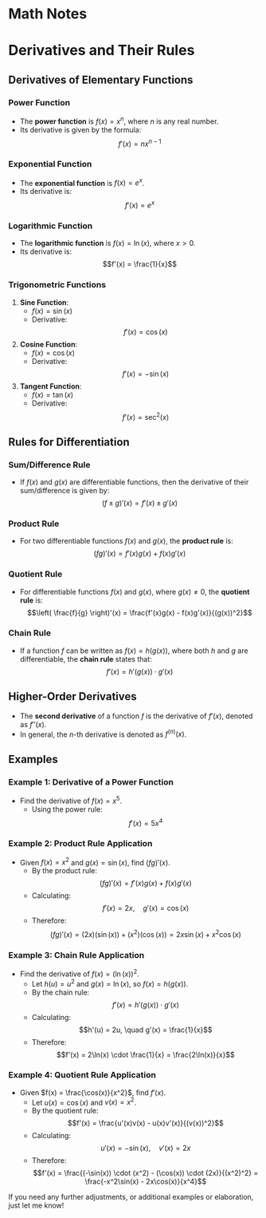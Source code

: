 # Math Notes

# Derivatives and Their Rules

## Derivatives of Elementary Functions

### Power Function
- The **power function** is $f(x) = x^n$, where $n$ is any real number.
- Its derivative is given by the formula:
  $$f'(x) = nx^{n-1}$$

### Exponential Function
- The **exponential function** is $f(x) = e^x$.
- Its derivative is:
  $$f'(x) = e^x$$

### Logarithmic Function
- The **logarithmic function** is $f(x) = \ln(x)$, where $x > 0$.
- Its derivative is:
  $$f'(x) = \frac{1}{x}$$

### Trigonometric Functions
1. **Sine Function**:
   - $f(x) = \sin(x)$
   - Derivative:
     $$f'(x) = \cos(x)$$
2. **Cosine Function**:
   - $f(x) = \cos(x)$
   - Derivative:
     $$f'(x) = -\sin(x)$$
3. **Tangent Function**:
   - $f(x) = \tan(x)$
   - Derivative:
     $$f'(x) = \sec^2(x)$$

## Rules for Differentiation

### Sum/Difference Rule
- If $f(x)$ and $g(x)$ are differentiable functions, then the derivative of their sum/difference is given by:
  $$(f \pm g)'(x) = f'(x) \pm g'(x)$$

### Product Rule
- For two differentiable functions $f(x)$ and $g(x)$, the **product rule** is:
  $$(fg)'(x) = f'(x)g(x) + f(x)g'(x)$$

### Quotient Rule
- For differentiable functions $f(x)$ and $g(x)$, where $g(x) \neq 0$, the **quotient rule** is:
  $$\left( \frac{f}{g} \right)'(x) = \frac{f'(x)g(x) - f(x)g'(x)}{(g(x))^2}$$

### Chain Rule
- If a function $f$ can be written as $f(x) = h(g(x))$, where both $h$ and $g$ are differentiable, the **chain rule** states that:
  $$f'(x) = h'(g(x)) \cdot g'(x)$$

## Higher-Order Derivatives

- The **second derivative** of a function $f$ is the derivative of $f'(x)$, denoted as $f''(x)$.
- In general, the $n$-th derivative is denoted as $f^{(n)}(x)$.

## Examples

### Example 1: Derivative of a Power Function
- Find the derivative of $f(x) = x^5$.
  - Using the power rule:
    $$f'(x) = 5x^{4}$$

### Example 2: Product Rule Application
- Given $f(x) = x^2$ and $g(x) = \sin(x)$, find $(fg)'(x)$.
  - By the product rule:
    $$(fg)'(x) = f'(x)g(x) + f(x)g'(x)$$
  - Calculating:
    $$f'(x) = 2x, \quad g'(x) = \cos(x)$$
  - Therefore:
    $$(fg)'(x) = (2x)(\sin(x)) + (x^2)(\cos(x)) = 2x\sin(x) + x^2\cos(x)$$

### Example 3: Chain Rule Application
- Find the derivative of $f(x) = (\ln(x))^2$.
  - Let $h(u) = u^2$ and $g(x) = \ln(x)$, so $f(x) = h(g(x))$.
  - By the chain rule:
    $$f'(x) = h'(g(x)) \cdot g'(x)$$
  - Calculating:
    $$h'(u) = 2u, \quad g'(x) = \frac{1}{x}$$
  - Therefore:
    $$f'(x) = 2\ln(x) \cdot \frac{1}{x} = \frac{2\ln(x)}{x}$$

### Example 4: Quotient Rule Application
- Given $f(x) = \frac{\cos(x)}{x^2}$, find $f'(x)$.
  - Let $u(x) = \cos(x)$ and $v(x) = x^2$.
  - By the quotient rule:
    $$f'(x) = \frac{u'(x)v(x) - u(x)v'(x)}{(v(x))^2}$$
  - Calculating:
    $$u'(x) = -\sin(x), \quad v'(x) = 2x$$
  - Therefore:
    $$f'(x) = \frac{(-\sin(x)) \cdot (x^2) - (\cos(x)) \cdot (2x)}{(x^2)^2} = \frac{-x^2\sin(x) - 2x\cos(x)}{x^4}$$

If you need any further adjustments, or additional examples or elaboration, just let me know!